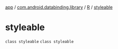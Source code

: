 [app](../../../index.md) / [com.android.databinding.library](../../index.md) / [R](../index.md) / [styleable](./index.md)

# styleable

`class styleable`
`class styleable`